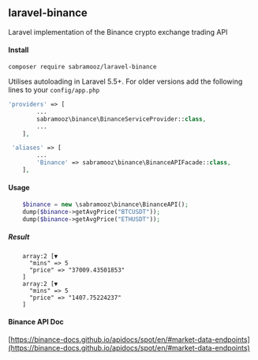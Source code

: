 ## laravel-binance
Laravel implementation of the Binance crypto exchange trading API

#### Install

```
composer require sabramooz/laravel-binance
```

Utilises autoloading in Laravel 5.5+. For older versions add the following lines to your `config/app.php`

```php
'providers' => [
        ...
        sabramooz\binance\BinanceServiceProvider::class,
        ...
    ],

 'aliases' => [
        ...
        'Binance' => sabramooz\binance\BinanceAPIFacade::class,
    ],
```

#### Usage

```php
    $binance = new \sabramooz\binance\BinanceAPI();
    dump($binance->getAvgPrice("BTCUSDT"));
    dump($binance->getAvgPrice("ETHUSDT"));
```
##### Result

```text
    array:2 [▼
      "mins" => 5
      "price" => "37009.43501853"
    ]
    array:2 [▼
      "mins" => 5
      "price" => "1407.75224237"
    ]
```

#### Binance API Doc
[https://binance-docs.github.io/apidocs/spot/en/#market-data-endpoints](https://binance-docs.github.io/apidocs/spot/en/#market-data-endpoints)

